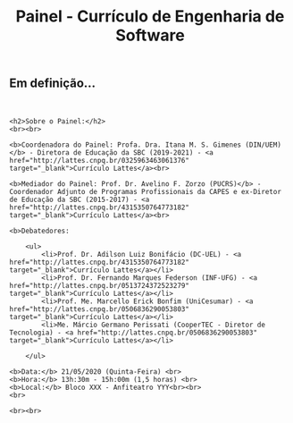 ﻿---
layout: page-fullwidth
title: "Painel - Currículo de Engenharia de Software"
subheadline: ""
permalink: "/painel/"
header:
   image_fullwidth: banner_eres2020.png
---

<h2>Em definição...</h2>
<br>

	<h2>Sobre o Painel:</h2>
	<br><br>

	<b>Coordenadora do Painel: Profa. Dra. Itana M. S. Gimenes (DIN/UEM)</b> - Diretora de Educação da SBC (2019-2021) - <a href="http://lattes.cnpq.br/0325963463061376" target="_blank">Currículo Lattes</a><br>		

	<b>Mediador do Painel: Prof. Dr. Avelino F. Zorzo (PUCRS)</b> - Coordenador Adjunto de Programas Profissionais da CAPES e ex-Diretor de Educação da SBC (2015-2017) - <a href="http://lattes.cnpq.br/4315350764773182" target="_blank">Currículo Lattes</a><br>			

	<b>Debatedores: 
	
		<ul>
			<li>Prof. Dr. Adilson Luiz Bonifácio (DC-UEL) - <a href="http://lattes.cnpq.br/4315350764773182" target="_blank">Currículo Lattes</a></li>
			<li>Prof. Dr. Fernando Marques Federson (INF-UFG) - <a href="http://lattes.cnpq.br/0513724372523279" target="_blank">Currículo Lattes</a></li>
			<li>Prof. Me. Marcello Erick Bonfim (UniCesumar) - <a href="http://lattes.cnpq.br/0506836290053803" target="_blank">Currículo Lattes</a></li>
			<li>Me. Márcio Germano Perissati (CooperTEC - Diretor de Tecnologia) - <a href="http://lattes.cnpq.br/0506836290053803" target="_blank">Currículo Lattes</a></li>
		
		</ul>
			
	<b>Data:</b> 21/05/2020 (Quinta-Feira) <br>
	<b>Hora:</b> 13h:30m - 15h:00m (1,5 horas) <br>
	<b>Local:</b> Bloco XXX - Anfiteatro YYY<br><br>	
	<br>
	
	<br><br>
	



<div class="row t30">	
	<img src="{{ site.urlimg }}painel.jpg" alt="" align="center">
</div><!-- /.row -->

<div class="row t30">	
	<img src="{{ site.urlimg }}promocao_apoio_logos.png" alt="" align="center">
</div><!-- /.row -->